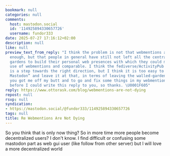 ```yaml
---
bookmark: null
categories: null
comments:
  host: mastodon.social
  id: '114925894330657726'
  username: fundor333
date: 2025-07-27 17:16:12+02:00
description: null
like: null
preview_text_from_reply: "I think the problem is not that webmentions are not used
  enough, but that people in general have still not left all the centralized walled
  gardens to build their personal web presences with which they could make better
  use of webmentions and comparable. I think the fediverse/ActivityPub side of things
  is a step towards the right direction, but I think it is too easy to “just get on
  Mastodon” and leave it at that, in terms of leaving the walled-gardens. And oh hey,
  you got me off my butt and to go and fix some things in my webmentions implementation
  before I could write this reply to you, so thanks. \U0001F605"
reply: https://www.ottorask.com/blog/webmentions-are-not-dying
repost: null
rsvp: null
syndication:
- https://mastodon.social/@fundor333/114925894330657726
tags: null
title: Re Webmentions Are Not Dying
---
```


So you think that is only now thing? So in more time more people become decentralized users? I don't know. I find difficult or confusing some mastodon part as web gui user (like follow from other server) but I will love a more decentralized world